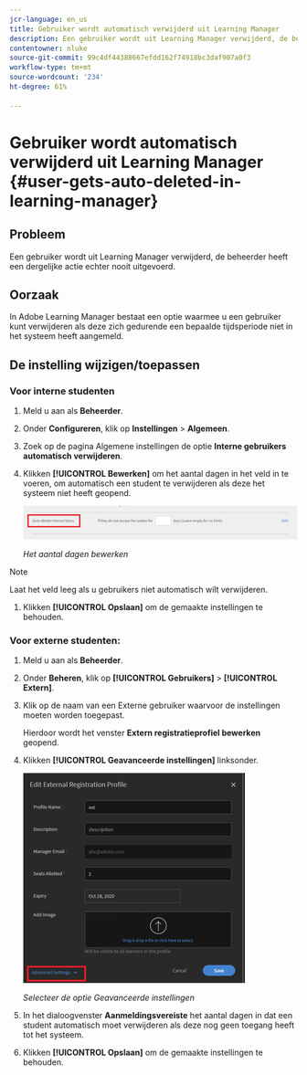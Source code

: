 ```yaml
---
jcr-language: en_us
title: Gebruiker wordt automatisch verwijderd uit Learning Manager
description: Een gebruiker wordt uit Learning Manager verwijderd, de beheerder heeft een dergelijke actie echter nooit uitgevoerd.
contentowner: nluke
source-git-commit: 99c4df44388667efdd162f74918bc3daf907a0f3
workflow-type: tm+mt
source-wordcount: '234'
ht-degree: 61%

---
```




# Gebruiker wordt automatisch verwijderd uit Learning Manager {#user-gets-auto-deleted-in-learning-manager}

## Probleem

Een gebruiker wordt uit Learning Manager verwijderd, de beheerder heeft een dergelijke actie echter nooit uitgevoerd.

## Oorzaak

In Adobe Learning Manager bestaat een optie waarmee u een gebruiker kunt verwijderen als deze zich gedurende een bepaalde tijdsperiode niet in het systeem heeft aangemeld.

## De instelling wijzigen/toepassen

### Voor interne studenten

1. Meld u aan als **Beheerder**.
1. Onder **Configureren**, klik op **Instellingen** > **Algemeen**.
1. Zoek op de pagina Algemene instellingen de optie **Interne gebruikers automatisch verwijderen**.
1. Klikken **[!UICONTROL Bewerken]** om het aantal dagen in het veld in te voeren, om automatisch een student te verwijderen als deze het systeem niet heeft geopend.

   ![](assets/cp-autodelete-internal.png)

   *Het aantal dagen bewerken*

>[!NOTE]
>
>   Laat het veld leeg als u gebruikers niet automatisch wilt verwijderen.


1. Klikken **[!UICONTROL Opslaan]** om de gemaakte instellingen te behouden.

### Voor externe studenten:

1. Meld u aan als **Beheerder**.
1. Onder **Beheren**, klik op **[!UICONTROL Gebruikers]** > **[!UICONTROL Extern]**.
1. Klik op de naam van een Externe gebruiker waarvoor de instellingen moeten worden toegepast.

   Hierdoor wordt het venster **Extern registratieprofiel bewerken** geopend.

1. Klikken **[!UICONTROL Geavanceerde instellingen]** linksonder.

   ![](assets/cp-autodelete-external.png)

   *Selecteer de optie Geavanceerde instellingen*

1. In het dialoogvenster **Aanmeldingsvereiste** het aantal dagen in dat een student automatisch moet verwijderen als deze nog geen toegang heeft tot het systeem.
1. Klikken **[!UICONTROL Opslaan]** om de gemaakte instellingen te behouden.
